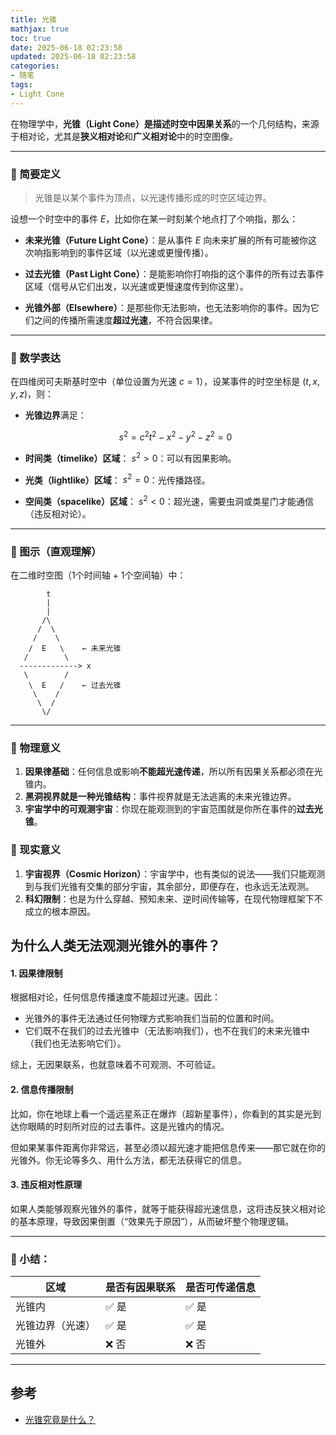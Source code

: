 ```yaml
---
title: 光锥
mathjax: true
toc: true
date: 2025-06-18 02:23:58
updated: 2025-06-18 02:23:58
categories:
- 随笔
tags:
- Light Cone
---
```


在物理学中，**光锥（Light Cone）**是描述时空中**因果关系**的一个几何结构，来源于相对论，尤其是**狭义相对论**和**广义相对论**中的时空图像。

<!--more-->

---

### 🔷 简要定义

> 光锥是以某个事件为顶点，以光速传播形成的时空区域边界。

设想一个时空中的事件 $E$，比如你在某一时刻某个地点打了个响指，那么：

* **未来光锥（Future Light Cone）**：是从事件 $E$ 向未来扩展的所有可能被你这次响指影响到的事件区域（以光速或更慢传播）。

* **过去光锥（Past Light Cone）**：是能影响你打响指的这个事件的所有过去事件区域（信号从它们出发，以光速或更慢速度传到你这里）。

* **光锥外部（Elsewhere）**：是那些你无法影响，也无法影响你的事件。因为它们之间的传播所需速度**超过光速**，不符合因果律。

---

### 🔷 数学表达

在四维闵可夫斯基时空中（单位设置为光速 $c = 1$），设某事件的时空坐标是 $(t, x, y, z)$，则：

* **光锥边界**满足：

  $$
  s^2 = c^2t^2 - x^2 - y^2 - z^2 = 0
  $$

* **时间类（timelike）区域**： $s^2 > 0$：可以有因果影响。

* **光类（lightlike）区域**： $s^2 = 0$：光传播路径。

* **空间类（spacelike）区域**： $s^2 < 0$：超光速，需要虫洞或类星门才能通信（违反相对论）。

---

### 🔷 图示（直观理解）

在二维时空图（1个时间轴 + 1个空间轴）中：

```
        t
        |
        |
       /\
      /  \
     /    \
    /  E   \    ← 未来光锥
   /        \
  -------------> x
   \        /
    \  E   /    ← 过去光锥
     \    /
      \  /
       \/
```

---

### 🔷 物理意义

1. **因果律基础**：任何信息或影响**不能超光速传递**，所以所有因果关系都必须在光锥内。
2. **黑洞视界就是一种光锥结构**：事件视界就是无法逃离的未来光锥边界。
3. **宇宙学中的可观测宇宙**：你现在能观测到的宇宙范围就是你所在事件的**过去光锥**。

### 🔷 现实意义

1. **宇宙视界（Cosmic Horizon）**：宇宙学中，也有类似的说法——我们只能观测到与我们光锥有交集的部分宇宙，其余部分，即便存在，也永远无法观测。
2. **科幻限制**：也是为什么穿越、预知未来、逆时间传输等，在现代物理框架下不成立的根本原因。


## 为什么人类无法观测光锥外的事件？


#### 1. **因果律限制**

根据相对论，任何信息传播速度不能超过光速。因此：

- 光锥外的事件无法通过任何物理方式影响我们当前的位置和时间。
- 它们既不在我们的过去光锥中（无法影响我们），也不在我们的未来光锥中（我们也无法影响它们）。

综上，无因果联系，也就意味着不可观测、不可验证。

#### 2. **信息传播限制**

比如，你在地球上看一个遥远星系正在爆炸（超新星事件），你看到的其实是光到达你眼睛的时刻所对应的过去事件。这是光锥内的情况。

但如果某事件距离你非常远，甚至必须以超光速才能把信息传来——那它就在你的光锥外。你无论等多久、用什么方法，都无法获得它的信息。

#### 3. **违反相对性原理**

如果人类能够观察光锥外的事件，就等于能获得超光速信息，这将违反狭义相对论的基本原理，导致因果倒置（“效果先于原因”），从而破坏整个物理逻辑。


---

### 🔷 小结：

| 区域       | 是否有因果联系 | 是否可传递信息 |
| -------- | ------- | ------- |
| 光锥内      | ✅ 是     | ✅ 是     |
| 光锥边界（光速） | ✅ 是     | ✅ 是     |
| 光锥外      | ❌ 否     | ❌ 否     |

___

## 参考
- [光锥究竟是什么？](https://www.zhihu.com/question/595987897/answer/2988187264)
